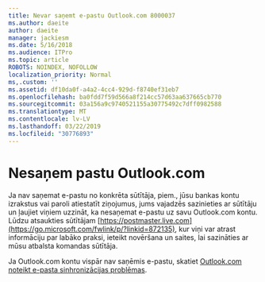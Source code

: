 ```yaml
---
title: Nevar saņemt e-pastu Outlook.com 8000037
ms.author: daeite
author: daeite
manager: jackiesm
ms.date: 5/16/2018
ms.audience: ITPro
ms.topic: article
ROBOTS: NOINDEX, NOFOLLOW
localization_priority: Normal
ms,.custom: ''
ms.assetid: df10da0f-a4a2-4cc4-929d-f8740ef31eb7
ms.openlocfilehash: ba0fdd7f59d566a8f214cc57d63aa637665cb770
ms.sourcegitcommit: 03a156a9c9740521155a30775492c7dff0982588
ms.translationtype: MT
ms.contentlocale: lv-LV
ms.lasthandoff: 03/22/2019
ms.locfileid: "30776893"
---
```

# <a name="not-receiving-mail-in-outlookcom"></a>Nesaņem pastu Outlook.com

Ja nav saņemat e-pastu no konkrēta sūtītāja, piem., jūsu bankas kontu izrakstus vai paroli atiestatīt ziņojumus, jums vajadzēs sazinieties ar sūtītāju un ļaujiet viņiem uzzināt, ka nesaņemat e-pastu uz savu Outlook.com kontu. Lūdzu atsaukties sūtītājam [https://postmaster.live.com](https://go.microsoft.com/fwlink/p/?linkid=872135), kur viņi var atrast informāciju par labāko praksi, ieteikt novēršana un saites, lai sazināties ar mūsu atbalsta komandas sūtītāja.
  
Ja Outlook.com kontu vispār nav saņēmis e-pastu, skatiet [Outlook.com noteikt e-pasta sinhronizācijas problēmas](https://go.microsoft.com/fwlink/p/?linkid=874363).
  

